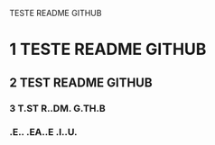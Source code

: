 TESTE README GITHUB


# 1 TESTE README GITHUB

## 2 TEST README GITHUB

### 3 T.ST R..DM. G.TH.B
###   .E.. .EA..E .I..U.